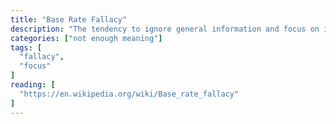 ```yaml
---
title: "Base Rate Fallacy"
description: "The tendency to ignore general information and focus on information only pertaining to the specific case, even when the general information is more important."
categories: ["not enough meaning"]
tags: [
  "fallacy",
  "focus"
]
reading: [
  "https://en.wikipedia.org/wiki/Base_rate_fallacy"
]
---
```



